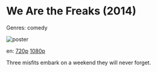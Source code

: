 # We Are the Freaks (2014)

Genres: comedy

![poster](http://image.tmdb.org/t/p/w500/F4idkDOEV6s4dxflDKBn817a7J.jpg)

en:
  [720p](magnet:?xt=urn:btih:F8C1D49C180C3441B891F77A4BC3683825461DB6&tr=udp://glotorrents.pw:6969/announce&tr=udp://tracker.opentrackr.org:1337/announce&tr=udp://torrent.gresille.org:80/announce&tr=udp://tracker.openbittorrent.com:80&tr=udp://tracker.coppersurfer.tk:6969&tr=udp://tracker.leechers-paradise.org:6969&tr=udp://p4p.arenabg.ch:1337&tr=udp://tracker.internetwarriors.net:1337)
  [1080p](magnet:?xt=urn:btih:6958E97A8B10BDBADFFD00443E488831B386EC1D&tr=udp://glotorrents.pw:6969/announce&tr=udp://tracker.opentrackr.org:1337/announce&tr=udp://torrent.gresille.org:80/announce&tr=udp://tracker.openbittorrent.com:80&tr=udp://tracker.coppersurfer.tk:6969&tr=udp://tracker.leechers-paradise.org:6969&tr=udp://p4p.arenabg.ch:1337&tr=udp://tracker.internetwarriors.net:1337)
  


Three misfits embark on a weekend they will never forget.
